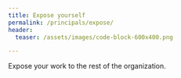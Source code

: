 ```yaml
---
title: Expose yourself
permalink: /principals/expose/
header:
  teaser: /assets/images/code-block-600x400.png

---
```

Expose your work to the rest of the organization.
